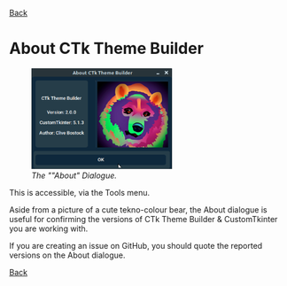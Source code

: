 <a href="javascript:window.history.back();">Back</a>

# About CTk Theme Builder




 <figure>
  <img src="about.png" alt="About" style="width:60%">
  <figcaption><i>The ""About" Dialogue.</i></figcaption>
</figure> 

This is accessible, via the Tools menu.  

Aside from a picture of a cute tekno-colour bear, the About dialogue is useful for confirming the versions of CTk Theme Builder & CustomTkinter you are working with. 

If you are creating an issue on GitHub, you should quote the reported versions on the About dialogue.

<a href="javascript:window.history.back();">Back</a>
